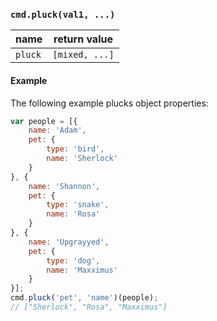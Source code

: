### `cmd.pluck(val1, ...)`

| name       | return value    |
|------------|---------------- |
| `pluck`    | `[mixed, ...]`  |

#### Example

The following example plucks object properties:

```js
var people = [{
    name: 'Adam',
    pet: {
        type: 'bird',
        name: 'Sherlock'
    }
}, {
    name: 'Shannon',
    pet: {
        type: 'snake',
        name: 'Rosa'
    }
}, {
    name: 'Upgrayyed',
    pet: {
        type: 'dog',
        name: 'Maxximus'
    }
}];
cmd.pluck('pet', 'name')(people);
// ["Sherlock", "Rosa", "Maxximus"]
```
